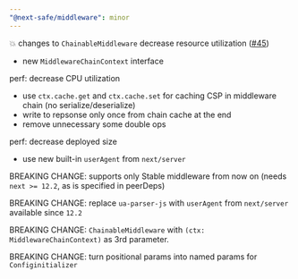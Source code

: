 ```yaml
---
"@next-safe/middleware": minor
---
```


:boom: changes to `ChainableMiddleware` decrease resource utilization ([#45](https://github.com/nibtime/next-safe-middleware/issues/45))

- new `MiddlewareChainContext` interface

perf: decrease CPU utilization
- use `ctx.cache.get` and `ctx.cache.set` for caching CSP in middleware chain (no serialize/deserialize)
- write to repsonse only once from chain cache at the end
- remove unnecessary some double ops

perf: decrease deployed size
- use new built-in `userAgent` from `next/server`

BREAKING CHANGE: supports only Stable middleware from now on (needs `next >= 12.2`, as is specified in peerDeps)

BREAKING CHANGE:  replace `ua-parser-js` with `userAgent` from `next/server` available since `12.2`

BREAKING CHANGE: `ChainableMiddleware` with `(ctx: MiddlewareChainContext)` as 3rd parameter.

BREAKING CHANGE: turn positional params into named params for `Configinitializer`






